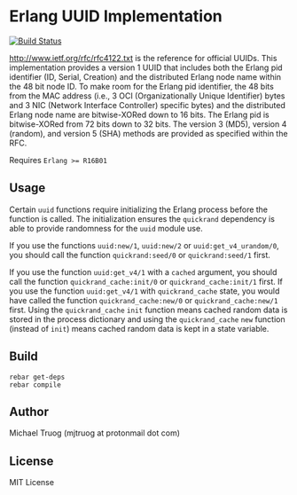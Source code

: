 Erlang UUID Implementation
==========================

[![Build Status](https://app.travis-ci.com/okeuday/uuid.svg?branch=master)](https://app.travis-ci.com/okeuday/uuid)

http://www.ietf.org/rfc/rfc4122.txt is the reference for official UUIDs.
This implementation provides a version 1 UUID that includes both the Erlang pid
identifier (ID, Serial, Creation) and the distributed Erlang node name within
the 48 bit node ID.  To make room for the Erlang pid identifier, the 48 bits
from the MAC address (i.e., 3 OCI (Organizationally Unique Identifier) bytes and
3 NIC (Network Interface Controller) specific bytes) and the distributed Erlang
node name are bitwise-XORed down to 16 bits. The Erlang pid is 
bitwise-XORed from 72 bits down to 32 bits.
The version 3 (MD5), version 4 (random), and version 5 (SHA)
methods are provided as specified within the RFC.

Requires `Erlang >= R16B01`

Usage
-----

Certain `uuid` functions require initializing the Erlang process before
the function is called.  The initialization ensures the `quickrand` dependency
is able to provide randomness for the `uuid` module use.

If you use the functions `uuid:new/1`, `uuid:new/2` or `uuid:get_v4_urandom/0`,
you should call the function `quickrand:seed/0` or `quickrand:seed/1` first.

If you use the function `uuid:get_v4/1` with a `cached` argument,
you should call the function `quickrand_cache:init/0` or
`quickrand_cache:init/1` first.  If you use the function `uuid:get_v4/1` with
`quickrand_cache` state, you would have called the function
`quickrand_cache:new/0` or `quickrand_cache:new/1` first.
Using the `quickrand_cache` `init` function means cached random data is stored
in the process dictionary and using the `quickrand_cache` `new` function
(instead of `init`) means cached random data is kept in a state variable.

Build
-----

    rebar get-deps
    rebar compile

Author
------

Michael Truog (mjtruog at protonmail dot com)

License
-------

MIT License

